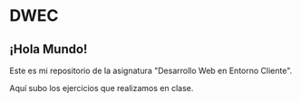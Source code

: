# DWEC

## ¡Hola Mundo!

Este es mi repositorio de la asignatura "Desarrollo Web en Entorno Cliente".

Aquí subo los ejercicios que realizamos en clase.